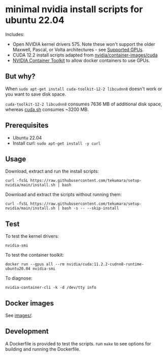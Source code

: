 # minimal nvidia install scripts for ubuntu 22.04

Includes:

- Open NVIDIA kernel drivers 575. Note these won't support the older Maxwell, Pascal, or Volta architectures - see [Supported GPUs](https://developer.nvidia.com/blog/nvidia-transitions-fully-towards-open-source-gpu-kernel-modules/#supported_gpus).
- CUDA 12.2 install scripts adapted from [nvidia/container-images/cuda](https://gitlab.com/nvidia/container-images/cuda)
- [NVIDIA Container Toolkit](https://docs.nvidia.com/datacenter/cloud-native/container-toolkit/overview.html) to allow docker containers to use GPUs.

## But why?

When `sudo apt-get install cuda-toolkit-12-2 libcudnn8` doesn't work or you want to save disk space.

`cuda-toolkit-12-2 libcudnn8` consumes 7636 MB of additional disk space, whereas [cuda.sh](install/cuda.sh) consumes ~3200 MB.

## Prerequisites

- Ubuntu 22.04
- Install curl: `sudo apt-get install -y curl`

## Usage

Download, extract and run the install scripts:

```
curl -fsSL https://raw.githubusercontent.com/tekumara/setup-nvidia/main/install.sh | bash
```

Download and extract the scripts without running them:

```
curl -fsSL https://raw.githubusercontent.com/tekumara/setup-nvidia/main/install.sh | bash -s -- --skip-install
```

## Test

To test the kernel drivers:

```
nvidia-smi
```

To test the container toolkit:

```
docker run --gpus all --rm nvidia/cuda:11.2.2-cudnn8-runtime-ubuntu20.04 nvidia-smi
```

To diagnose:

```
nvidia-container-cli -k -d /dev/tty info
```

## Docker images

See [images/](images/).

## Development

A Dockerfile is provided to test the scripts. run `make` to see options for building and running the Dockerfile.
